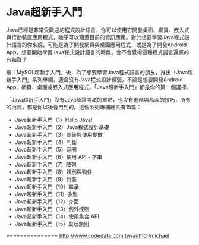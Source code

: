 # Java超新手入門

Java已經是非常受歡迎的程式設計語言，你可以使用它開發桌面、網頁、嵌入式與行動裝置應用程式，幾乎可以涵蓋目前的資訊應用。對於想要學習Java程式設計語言的你來說，可能是為了開發網頁與桌面應用程式，或是為了開發Android App，想要開始學習Java程式設計語言的時候，會不會覺得這種程式語言還真的有點難？

繼「MySQL超新手入門」後，為了想要學習Java程式語言的朋友，推出「Java超新手入門」系列專欄，適合沒有Java程式設計經驗，不論是想要開發Android App、網頁、桌面或嵌入式應用程式，「Java超新手入門」都是你的第一個選擇。

「Java超新手入門」沒有Java認證考試的重點，也沒有進階與高深的技巧，所有的內容，都是你以後會用到的。這個系列專欄總共有15篇：

* Java超新手入門（1）Hello Java!
* Java超新手入門（2）Java程式設計基礎
* Java超新手入門（3）宣告與使用變數
* Java超新手入門（4）判斷
* Java超新手入門（5）迴圈
* Java超新手入門（6）使用 API - 字串
* Java超新手入門（7）陣列
* Java超新手入門（8）類別與物件
* Java超新手入門（9）封裝
* Java超新手入門（10）繼承
* Java超新手入門（11）多型
* Java超新手入門（12）介面
* Java超新手入門（13）例外控制
* Java超新手入門（14）使用集合 API
* Java超新手入門（15）巢狀類別

===============
http://www.codedata.com.tw/author/michael
